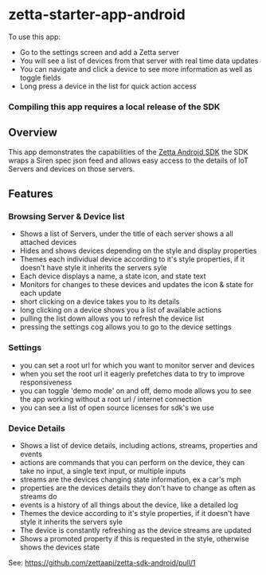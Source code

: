 # zetta-starter-app-android

To use this app:

 - Go to the settings screen and add a Zetta server
 - You will see a list of devices from that server with real time data updates
 - You can navigate and click a device to see more information as well as toggle fields
 - Long press a device in the list for quick action access

### Compiling this app requires a local release of the SDK

## Overview

This app demonstrates the capabilities of the [Zetta Android SDK](https://github.com/zettaapi/zetta-sdk-android)
the SDK wraps a Siren spec json feed and allows easy access to the details of IoT Servers and devices on those servers.


## Features

### Browsing Server & Device list
- Shows a list of Servers, under the title of each server shows a all attached devices
- Hides and shows devices depending on the style and display properties
- Themes each individual device according to it's style properties, if it doesn't have style it inherits the servers syle
- Each device displays a name, a state icon, and state text
- Monitors for changes to these devices and updates the icon & state for each update
- short clicking on a device takes you to its details
- long clicking on a device shows you a list of available actions
- pulling the list down allows you to refresh the device list
- pressing the settings cog allows you to go to the device settings

### Settings
- you can set a root url for which you want to monitor server and devices
- when you set the root url it eagerly prefetches data to try to improve responsiveness
- you can toggle 'demo mode' on and off, demo mode allows you to see the app working without a root url / internet connection
- you can see a list of open source licenses for sdk's we use

### Device Details
- Shows a list of device details, including actions, streams, properties and events
- actions are commands that you can perform on the device, they can take no input, a single text input, or multiple inputs
- streams are the devices changing state information, ex a car's mph
- properties are the devices details they don't have to change as often as streams do
- events is a history of all things about the device, like a detailed log
- Themes the device according to it's style properties, if it doesn't have style it inherits the servers syle
- The device is constantly refreshing as the device streams are updated
- Shows a promoted property if this is requested in the style, otherwise shows the devices state


See: https://github.com/zettaapi/zetta-sdk-android/pull/1

